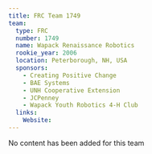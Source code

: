 ```yaml
---
title: FRC Team 1749
team:
  type: FRC
  number: 1749
  name: Wapack Renaissance Robotics
  rookie_year: 2006
  location: Peterborough, NH, USA
  sponsors:
    - Creating Positive Change
    - BAE Systems
    - UNH Cooperative Extension
    - JCPenney
    - Wapack Youth Robotics 4-H Club
  links:
    Website: 
---
```

No content has been added for this team